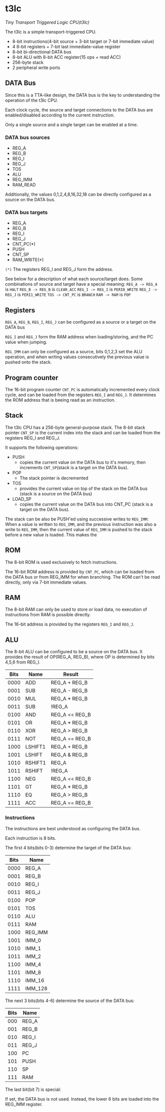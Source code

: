 # t3lc

*Tiny Transport Triggered Logic CPU(t3lc)*

The t3lc is a simple transport-triggered CPU.
 * 8-bit instructions(4-bit source + 3-bit target or 7-bit immediate value)
 * 4 8-bit registers + 7-bit last immediate-value register
 * 8-bit bi-directional DATA bus
 * 8-bit ALU with 8-bit ACC register(15 ops + read ACC)
 * 256-byte stack
 * 2 peripheral write ports



## DATA Bus

Since this is a TTA-like design, the DATA bus is the key to understanding
the operation of the t3lc CPU.

Each clock cycle, the source and target connections to the DATA bus are
enabled/disabled according to the current instruction.

Only a single source and a single target can be enabled at a time.



### DATA bus sources

 * REG_A
 * REG_B
 * REG_I
 * REG_J
 * TOS
 * ALU
 * REG_IMM
 * RAM_READ

Additionally, the values 0,1,2,4,8,16,32,18 can be directly configured
as a source on the DATA bus.

### DATA bus targets

 * REG_A
 * REG_B
 * REG_I
 * REG_J
 * CNT_PC(*)
 * PUSH
 * CNT_SP
 * RAM_WRITE(*)

`(*)` The registers REG_I and REG_J form the address.

See below for a description of what each source/target does.
Some combinations of source and target have a special meaning:
`REG_A -> REG_A` is `HALT`
`REG_B -> REG_B` is `CLEAR_ACC`
`REG_I -> REG_I` is `PERI0_WRITE`
`REG_J -> REG_J` is `PERI1_WRITE`
`TOS -> CNT_PC` is `BRANCH`
`RAM -> RAM` is `POP`




## Registers

`REG_A`, `REG_B`, `REG_I`, `REG_J` can be configured as a
source or a target on the DATA bus

`REG_I` and `REG_J` form the RAM address when loading/storing,
and the PC value when jumping.

`REG_IMM` can only be configured as a source,
bits 0,1,2,3 set the ALU operation,
and when writing values consecutively the previous value
is pushed onto the stack.



## Program counter

The 16-bit program counter `CNT_PC` is automatically incremented every clock cycle,
and can be loaded from the registers `REG_I` and `REG_J`.
It determines the ROM address that is beeing read as an instruction.



## Stack

The t3lc CPU has a 256-byte general-purpose stack.
The 8-bit stack pointer `CNT_SP` is the current index into the stack and
can be loaded from the registers REG_I and REG_J.

It supports the following operations:
 * PUSH
   - copies the current value on the DATA bus to it's memory,
     then increments `CNT_SP`(stack is a target on the DATA bus).
 * POP
   - The stack pointer is decremented
 * TOS
   - provides the current value on top of the stack on the DATA bus
     (stack is a source on the DATA bus)
 * LOAD_SP
   - copies the current value on the DATA bus into CNT_PC
     (stack is a target on the DATA bus).

The stack can be also be PUSH'ed using successive writes to `REG_IMM`:
When a value is written to `REG_IMM`, and the previous instruction was
also a write to `REG_IMM`, then the current value of `REG_IMM` is pushed
to the stack before a new value is loaded. This makes the



## ROM

The 8-bit ROM is used exclusively to fetch instructions.

The 16-bit ROM address is provided by `CNT_PC`, which can be loaded
from the DATA bus or from REG_IMM for when branching.
The ROM can't be read directly, only via 7-bit immediate values.



## RAM

The 8-bit RAM can only be used to store or load data,
no execution of instructions from RAM is possible directly.

The 16-bit address is provided by the registers `REG_I` and `REG_J`.



## ALU

The 8-bit ALU can be configured to be a source on the DATA bus.
It provides the result of OP(REG_A, REG_B),
where OP is determined by bits 4,5,6 from REG_I.

| Bits | Name    | Result
| ---- | ------- | ------
| 0000 |     ADD | REG_A + REG_B
| 0001 |     SUB | REG_A - REG_B
| 0010 |     MUL | REG_A * REG_B
| 0011 |     SUB | !REG_A
| 0100 |     AND | REG_A << REG_B
| 0101 |      OR | REG_A * REG_B
| 0110 |     XOR | REG_A > REG_B
| 0111 |     NOT | REG_A == REG_B
| 1000 | LSHIFT1 | REG_A + REG_B
| 1001 |  LSHIFT | REG_A & REG_B
| 1010 | RSHIFT1 | REG_A | REG_B
| 1011 |  RSHIFT | !REG_A
| 1100 |     NEG | REG_A << REG_B
| 1101 |      GT | REG_A * REG_B
| 1110 |      EQ | REG_A > REG_B
| 1111 |     ACC | REG_A == REG_B


### Instructions

The instructions are best understood as configuring the DATA bus.

Each instruction is 8 bits.

The first 4 bits(bits 0-3) determine the target of the DATA bus:

| Bits | Name
| ---- | -----
| 0000 | REG_A
| 0001 | REG_B
| 0010 | REG_I
| 0011 | REG_J
| 0100 | POP
| 0101 | TOS
| 0110 | ALU
| 0111 | RAM
| 1000 | REG_IMM
| 1001 | IMM_0
| 1010 | IMM_1
| 1011 | IMM_2
| 1100 | IMM_4
| 1101 | IMM_8
| 1110 | IMM_16
| 1111 | IMM_128

The next 3 bits(bits 4-6) determine the source of the DATA bus:

| Bits | Name
| ---- | -----
|  000 | REG_A
|  001 | REG_B
|  010 | REG_I
|  011 | REG_J
|  100 | PC
|  101 | PUSH
|  110 | SP
|  111 | RAM

The last bit(bit 7) is special:

If set, the DATA bus is not used.
Instead, the lower 6 bits are loaded into the REG_IMM register.
